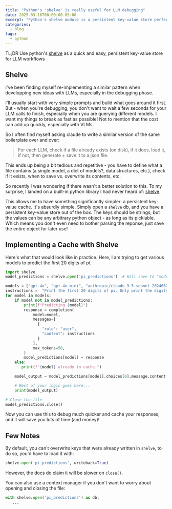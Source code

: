 ```yaml
---
title: "Python's 'shelve' is really useful for LLM debugging"
date: 2025-03-16T00:00:00-05:00
excerpt: "Python's shelve module is a persistent key-value store perfect for LLM debugging."
categories:
  - blog
tags:
  - python
---
```


TL;DR Use python's [shelve](https://docs.python.org/3/library/shelve.html) as a quick and easy, persistent key-value store for LLM workflows

##  Shelve

I've been finding myself re-implementing a similar pattern when developping new ideas with LLMs, especially in the debugging phase.
<!-- Most of my iterations don't usually revolve around the prompt, especially in the initial development of new ideas. -->
<!-- What usually takes more time + iterations tends to be what goes around it, e.g. integrating those calls into the app/workflows/visualizations I'm building. -->

I'll usually start with very simple prompts and build what goes around it first.
But - when you're debugging, you don't want to wait a few seconds for your LLM calls to finish, especially when you are querying different models.
I want my things to break as fast as possible! Not to mention that the cost can add up quickly, especially with VLMs.

So I often find myself asking claude to write a similar version of the same boilerplate over and over:

> For each LLM, check if a file already exists (on disk), if it does, load it, if not, then generate + save it to a json file.

This ends up being a bit tedious and repetitive - you have to define what a file contains (a single model, a dict of models?, data structures, etc.), check if it exists, when to save vs. overwrite its contents, etc.

So recently I was wondering if there wasn't a better solution to this.
To my surprise, I landed on a built-in python library I had never heard of: [shelve](https://docs.python.org/3/library/shelve.html).

This allows me to have something significantly simpler: a persistent key-value cache. It's absurdly simple. Simply open a `shelve` db, and you have a persistent key-value store out of the box.
The keys should be strings, but the values can be any arbitrary python object - as long as its picklable. 
Which means you don't even need to bother parsing the reponse, just save the entire object for later use!

## Implementing a Cache with Shelve

Here's what that would look like in practice. 
Here, I am trying to get various models to predict the first 20 digits of pi.
    
```python
import shelve
model_predictions = shelve.open('pi_predictions')  # Will save to "model_predictions.db"

models = ["gpt-4o", "gpt-4o-mini", "anthropic/claude-3-5-sonnet-20240620", "anthropic/claude-3-7-sonnet-20250219", "gemini/gemini-2.0-flash-001"]
instructions =  "Print the first 20 digits of pi. Only print the digits, nothing else. Begin your response with 3.14."
for model in models:
    if model not in model_predictions:
        print(f"Predicting {model}")
        response = completion(
            model=model,
            messages=[
              {
                "role": "user",
                "content": instructions
              }
            ],
            max_tokens=50,
        )
        model_predictions[model] = response
    else:
       print(f"{model} already in cache.")

    model_output = model_predictions[model].choices[0].message.content

    # Rest of your logic goes here...
    print(model_output)

# Close the file
model_predictions.close()
```

Now you can use this to debug much quicker and cache your responses, and it will save you lots of time (and money)!

## Few Notes

By default, you can't overwrite keys that were already written in `shelve`, to do so, you'd have to load it with:

```python
shelve.open('pi_predictions', writeback=True)
```

However, the docs do claim it will be slower on `close()`.

You can also use a context manager if you don't want to worry about opening and closing the file:


```python
with shelve.open('pi_predictions') as db:  
   ...
```
